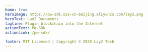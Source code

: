 ```yaml
---
home: true
heroImage: https://pw-sdk.oss-cn-beijing.aliyuncs.com/lay2.png
heroText: Lay2 Documents
tagline: Plugin blockchain into the Internet
actionText: PW-SDK
actionLink: /pw-sdk/

footer: MIT Licensed | Copyright © 2020 Lay2 Tech
---
```

